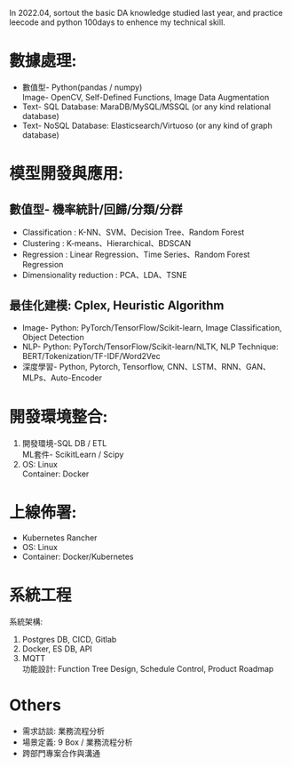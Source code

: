 In 2022.04, sortout the basic DA knowledge studied last year, and practice leecode and python 100days to enhence my technical skill.

# 數據處理: 
- 數值型- Python(pandas / numpy)  
Image- OpenCV, Self-Defined Functions, Image Data Augmentation  
- Text- SQL Database: MaraDB/MySQL/MSSQL (or any kind relational database)  
- Text- NoSQL Database: Elasticsearch/Virtuoso (or any kind of graph database)  

# 模型開發與應用:
## 數值型- 機率統計/回歸/分類/分群
- Classification : K-NN、SVM、Decision Tree、Random Forest  
- Clustering : K-means、Hierarchical、BDSCAN  
- Regression : Linear Regression、Time Series、Random Forest Regression  
- Dimensionality reduction : PCA、LDA、TSNE  
## 最佳化建模: Cplex, Heuristic Algorithm
- Image- Python: PyTorch/TensorFlow/Scikit-learn, Image Classification, Object Detection  
- NLP-  Python: PyTorch/TensorFlow/Scikit-learn/NLTK, NLP Technique: BERT/Tokenization/TF-IDF/Word2Vec  
- 深度學習- Python, Pytorch, Tensorflow, CNN、LSTM、RNN、GAN、MLPs、Auto-Encoder  

# 開發環境整合: 
1.	開發環境-SQL DB / ETL  
ML套件- ScikitLearn / Scipy  
2.	OS: Linux  
Container: Docker  
# 上線佈署:   
- Kubernetes Rancher  
- OS: Linux  
- Container: Docker/Kubernetes  
# 系統工程
系統架構:   
1.	Postgres DB, CICD, Gitlab  
2.	Docker, ES DB,  API  
3.	MQTT  
功能設計: Function Tree Design, Schedule Control, Product Roadmap

# Others
- 需求訪談: 業務流程分析  
- 場景定義: 9 Box / 業務流程分析  
- 跨部門專案合作與溝通  



